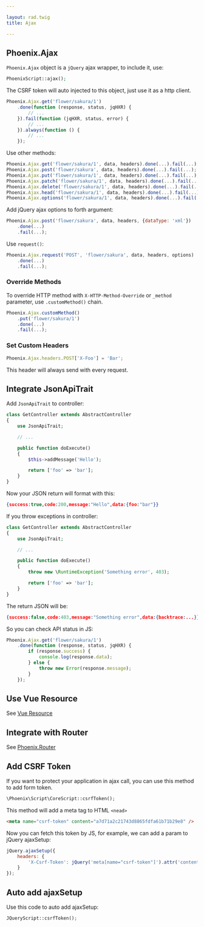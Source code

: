 ```yaml
---

layout: rad.twig
title: Ajax

---
```


## Phoenix.Ajax

`Phoenix.Ajax` object is a `jQuery` ajax wrapper, to include it, use:

``` php
PhoenixScript::ajax();
```

The CSRF token will auto injected to this object, just use it as a http client.

``` js
Phoenix.Ajax.get('flower/sakura/1')
    .done(function (response, status, jqHXR) {
        // ...
    }).fail(function (jqHXR, status, error) {
        // ...
    }).always(function () {
        // ...
    });
```

Use other methods:

``` js
Phoenix.Ajax.get('flower/sakura/1', data, headers).done(...).fail(...);
Phoenix.Ajax.post('flower/sakura', data, headers).done(...).fail(...);
Phoenix.Ajax.put('flower/sakura/1', data, headers).done(...).fail(...);
Phoenix.Ajax.patch('flower/sakura/1', data, headers).done(...).fail(...);
Phoenix.Ajax.delete('flower/sakura/1', data, headers).done(...).fail(...);
Phoenix.Ajax.head('flower/sakura/1', data, headers).done(...).fail(...);
Phoenix.Ajax.options('flower/sakura/1', data, headers).done(...).fail(...);
```

Add jQuery ajax options to forth argument:

``` js
Phoenix.Ajax.post('flower/sakura', data, headers, {dataType: 'xml'})
    .done(...)
    .fail(...);
```

Use `request()`:

``` js
Phoenix.Ajax.request('POST', 'flower/sakura', data, headers, options)
    .done(...)
    .fail(...);
```

### Override Methods

To override HTTP method with `X-HTTP-Method-Override` or `_method` parameter, use `.customMethod()` chain.

``` js
Phoenix.Ajax.customMethod()
    .put('flower/sakura/1')
    .done(...)
    .fail(...);
```

### Set Custom Headers

``` js
Phoenix.Ajax.headers.POST['X-Foo'] = 'Bar';
```

This header will always send with every request.

## Integrate JsonApiTrait

Add `JsonApiTrait` to controller:

``` php
class GetController extends AbstractController
{
    use JsonApiTrait;

    // ...

    public function doExecute()
    {
        $this->addMessage('Hello');

        return ['foo' => 'bar'];
    }
}
```

Now your JSON return will format with this:

``` json
{success:true,code:200,message:"Hello",data:{foo:"bar"}}
```

If you throw exceptions in controller:

``` php
class GetController extends AbstractController
{
    use JsonApiTrait;

    // ...

    public function doExecute()
    {
        throw new \RuntimeException('Something error', 403);

        return ['foo' => 'bar'];
    }
}
```

The return JSON will be:

``` json
{success:false,code:403,message:"Something error",data:{backtrace:...}}
```

So you can check API status in JS:

``` js
Phoenix.Ajax.get('flower/sakura/1')
    .done(function (response, status, jqHXR) {
        if (response.success) {
            console.log(response.data);
        } else {
            throw new Error(response.message);
        }
    });
```

## Use Vue Resource

See [Vue Resource](./vue.html#vue-resource)

## Integrate with Router

See [Phoenix.Router](./core.html#routes)


## Add CSRF Token

If you want to protect your application in ajax call, you can use this method to add form token.

``` php
\Phoenix\Script\CoreScript::csrfToken();
```

This method will add a meta tag to HTML `<nead>`

``` html
<meta name="csrf-token" content="a7d71a2c21743d8865fdfa61b71b29e8" />
```

Now you can fetch this token by JS, for example, we can add a param to jQuery ajaxSetup:

``` js
jQuery.ajaxSetup({
    headers: {
        'X-Csrf-Token': jQuery('meta[name="csrf-token"]').attr('content')
    }
});
```

## Auto add ajaxSetup

Use this code to auto add ajaxSetup:

``` php
JQueryScript::csrfToken();
```
